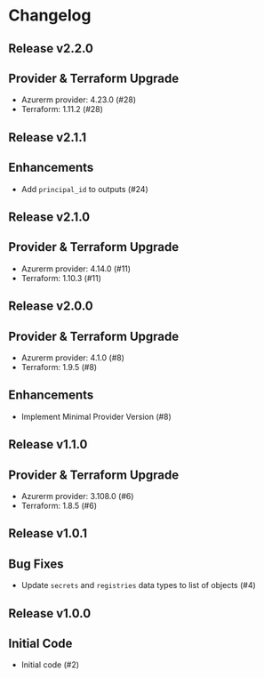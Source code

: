# Changelog

## Release v2.2.0

## Provider & Terraform Upgrade
- Azurerm provider: 4.23.0 (#28)
- Terraform: 1.11.2 (#28)
   
## Release v2.1.1

## Enhancements

- Add `principal_id` to outputs (#24)


   
## Release v2.1.0

## Provider & Terraform Upgrade
- Azurerm provider: 4.14.0 (#11)
- Terraform: 1.10.3 (#11)
   
## Release v2.0.0

## Provider & Terraform Upgrade
- Azurerm provider: 4.1.0 (#8)
- Terraform: 1.9.5 (#8)
## Enhancements
- Implement Minimal Provider Version (#8)
   
## Release v1.1.0

## Provider & Terraform Upgrade
- Azurerm provider: 3.108.0 (#6)
- Terraform: 1.8.5 (#6)
   
## Release v1.0.1

## Bug Fixes

- Update `secrets` and `registries` data types to list of objects (#4)



   
## Release v1.0.0

## Initial Code

- Initial code (#2)


   